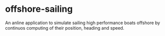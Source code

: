 # offshore-sailing
An anline application to simulate sailing high performance boats offshore by continuos computing of their position, heading and speed.
